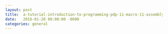 ```yaml
---
layout:	post
title:	a-tutorial-introduction-to-programming-pdp-11-macro-11-assembly-in-rt-11v5.3
date:	2016-01-20 00:00:00 -0600
categories:	general
---
```


